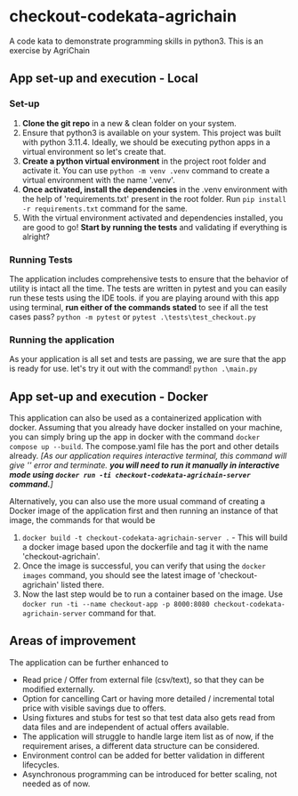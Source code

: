 # checkout-codekata-agrichain

A code kata to demonstrate programming skills in python3. This is an exercise by AgriChain

## App set-up and execution - Local

### Set-up

1. **Clone the git repo** in a new & clean folder on your system.
2. Ensure that python3 is available on your system. This project was built with python 3.11.4. Ideally, we should be executing python apps in a virtual environment so let's create that.
3. **Create a python virtual environment** in the project root folder and activate it. You can use `python -m venv .venv` command to create a virtual environment with the name '.venv'.
4. **Once activated, install the dependencies** in the .venv environment with the help of 'requirements.txt' present in the root folder. Run `pip install -r requirements.txt` command for the same.
5. With the virtual environment activated and dependencies installed, you are good to go! **Start by running the tests** and validating if everything is alright?

### Running Tests

The application includes comprehensive tests to ensure that the behavior of utility is intact all the time. The tests are written in pytest and you can easily run these tests using the IDE tools. if you are playing around with this app using terminal, **run either of the commands stated** to see if all the test cases pass? `python -m pytest` or `pytest .\tests\test_checkout.py`

### Running the application

As your application is all set and tests are passing, we are sure that the app is ready for use. let's try it out with the command! `python .\main.py`

## App set-up and execution - Docker

This application can also be used as a containerized application with docker. Assuming that you already have docker installed on your machine, you can simply bring up the app in docker with the command `docker compose up --build`. The compose.yaml file has the port and other details already. _[As our application requires interactive terminal, this command will give '' error and terminate. **you will need to run it manually in interactive mode using `docker run -ti checkout-codekata-agrichain-server` command.**]_

Alternatively, you can also use the more usual command of creating a Docker image of the application first and then running an instance of that image, the commands for that would be

1. `docker build -t checkout-codekata-agrichain-server .` - This will build a docker image based upon the dockerfile and tag it with the name 'checkout-agrichain'.
2. Once the image is successful, you can verify that using the `docker images` command, you should see the latest image of 'checkout-agrichain' listed there.
3. Now the last step would be to run a container based on the image. Use `docker run -ti --name checkout-app -p 8000:8080 checkout-codekata-agrichain-server` command for that.

## Areas of improvement

The application can be further enhanced to

-   Read price / Offer from external file (csv/text), so that they can be modified externally.
-   Option for cancelling Cart or having more detailed / incremental total price with visible savings due to offers.
-   Using fixtures and stubs for test so that test data also gets read from data files and are independent of actual offers available.
-   The application will struggle to handle large item list as of now, if the requirement arises, a different data structure can be considered.
-   Environment control can be added for better validation in different lifecycles.
-   Asynchronous programming can be introduced for better scaling, not needed as of now.
